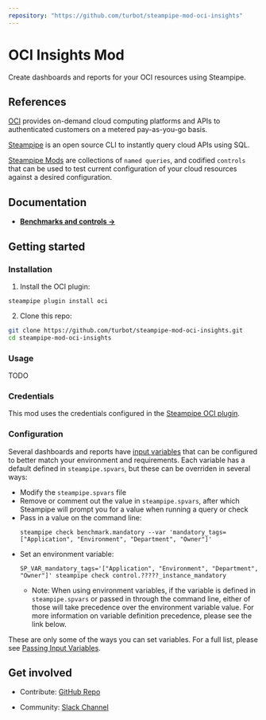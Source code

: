 ```yaml
---
repository: "https://github.com/turbot/steampipe-mod-oci-insights"
---
```


# OCI Insights Mod

Create dashboards and reports for your OCI resources using Steampipe.

## References

[OCI](https://cloud.oracle.com/) provides on-demand cloud computing platforms and APIs to authenticated customers on a metered pay-as-you-go basis.

[Steampipe](https://steampipe.io) is an open source CLI to instantly query cloud APIs using SQL.

[Steampipe Mods](https://steampipe.io/docs/reference/mod-resources#mod) are collections of `named queries`, and codified `controls` that can be used to test current configuration of your cloud resources against a desired configuration.

## Documentation

- **[Benchmarks and controls →](https://hub.steampipe.io/mods/turbot/oci_insights/controls)**

## Getting started

### Installation

1) Install the OCI plugin:
```shell
steampipe plugin install oci
```

2) Clone this repo:
```sh
git clone https://github.com/turbot/steampipe-mod-oci-insights.git
cd steampipe-mod-oci-insights
```

### Usage

TODO

### Credentials

This mod uses the credentials configured in the [Steampipe OCI plugin](https://hub.steampipe.io/plugins/turbot/oci).

### Configuration

Several dashboards and reports have [input variables](https://steampipe.io/docs/using-steampipe/mod-variables) that can be configured to better match your environment and requirements. Each variable has a default defined in `steampipe.spvars`, but these can be overriden in several ways:

- Modify the `steampipe.spvars` file
- Remove or comment out the value in `steampipe.spvars`, after which Steampipe will prompt you for a value when running a query or check
- Pass in a value on the command line:
  ```shell
  steampipe check benchmark.mandatory --var 'mandatory_tags=["Application", "Environment", "Department", "Owner"]'
  ```
- Set an environment variable:
  ```shell
  SP_VAR_mandatory_tags='["Application", "Environment", "Department", "Owner"]' steampipe check control.?????_instance_mandatory
  ```
  - Note: When using environment variables, if the variable is defined in `steampipe.spvars` or passed in through the command line, either of those will take precedence over the environment variable value. For more information on variable definition precedence, please see the link below.

These are only some of the ways you can set variables. For a full list, please see [Passing Input Variables](https://steampipe.io/docs/using-steampipe/mod-variables#passing-input-variables).

## Get involved

* Contribute: [GitHub Repo](https://github.com/turbot/steampipe-mod-oci-insights)

* Community: [Slack Channel](https://steampipe.io/community/join)